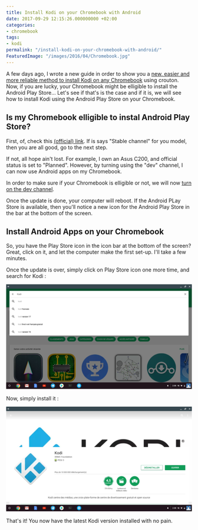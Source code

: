 ```yaml
---
title: Install Kodi on your Chromebook with Android
date: 2017-09-29 12:15:26.000000000 +02:00
categories:
- chromebook
tags:
- kodi
permalink: "/install-kodi-on-your-chromebook-with-android/"
FeaturedImage: "/images/2016/04/Chromebook.jpg"
---
```

A few days ago, I wrote a new guide in order to show you a [new, easier and more reliable method to install Kodi on any Chromebook](https://www.masoopy.com/directly-install-kodi-on-your-chromebook/) using crouton. Now, if you are lucky, your Chromebook might be elligible to install the Android Play Store... Let's see if that's is the case and if it is, we will see how to install Kodi using the Android Play Store on your Chromebook.

## Is my Chromebook elligible to instal Android Play Store?

First, of, check this [(official) link](https://sites.google.com/a/chromium.org/dev/chromium-os/chrome-os-systems-supporting-android-apps). If is says "Stable channel" for you model, then you are all good, go to the next step.

If not, all hope ain't lost. For example, I own an Asus C200, and official status is set to "Planned". However, by turning using the "dev" channel, I can now use Android apps on my Chromebook.

In order to make sure if your Chromebook is elligible or not, we will now [turn on the dev channel](https://support.google.com/chromebook/answer/1086915?hl=en).

Once the update is done, your computer will reboot. If the Android PLay Store is available, then you'll notice a new icon for the Android Play Store in the bar at the bottom of the screen.

## Install Android Apps on your Chromebook

So, you have the Play Store icon in the icon bar at the bottom of the screen? Great, click on it, and let the computer make the first set-up. I'll take a few minutes.

Once the update is over, simply click on Play Store icon one more time, and search for Kodi :

![Screenshot-2017-09-29-at-2.08.19-PM](/images/2017/09/Screenshot-2017-09-29-at-2.08.19-PM.png)

Now, simply install it :

![Optimized-Screenshot-2017-09-29-at-2.08.32-PM](/images/2017/09/Optimized-Screenshot-2017-09-29-at-2.08.32-PM.png)

That's it! You now have the latest Kodi version installed with no pain.

